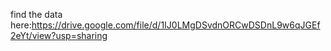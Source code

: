 find the data here:https://drive.google.com/file/d/1IJ0LMgDSvdnORCwDSDnL9w6qJGEf2eYt/view?usp=sharing

